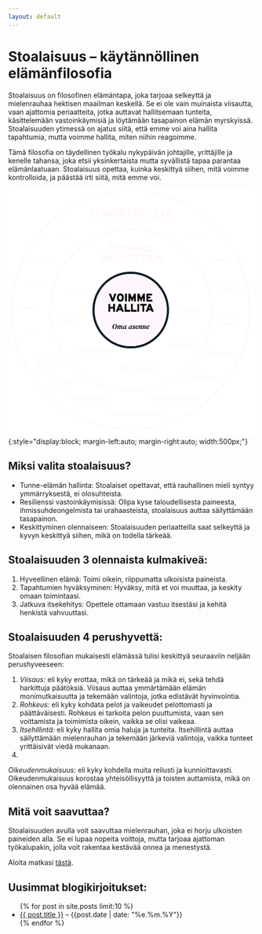```yaml
---
layout: default
---
```


# Stoalaisuus – käytännöllinen elämänfilosofia
Stoalaisuus on filosofinen elämäntapa, joka tarjoaa selkeyttä ja mielenrauhaa hektisen maailman keskellä. Se ei ole vain muinaista viisautta, vaan ajattomia periaatteita, jotka auttavat hallitsemaan tunteita, käsittelemään vastoinkäymisiä ja löytämään tasapainon elämän myrskyissä. Stoalaisuuden ytimessä on ajatus siitä, että emme voi aina hallita tapahtumia, mutta voimme hallita, miten niihin reagoimme.

Tämä filosofia on täydellinen työkalu nykypäivän johtajille, yrittäjille ja kenelle tahansa, joka etsii yksinkertaista mutta syvällistä tapaa parantaa elämänlaatuaan. Stoalaisuus opettaa, kuinka keskittyä siihen, mitä voimme kontrolloida, ja päästää irti siitä, mitä emme voi.

![Stoalainen vaikutusten kehä](/assets/images/stoalainen-vaikutusten-keha.png){:style="display:block; margin-left:auto; margin-right:auto; width:500px;"}

## Miksi valita stoalaisuus?
* Tunne-elämän hallinta: Stoalaiset opettavat, että rauhallinen mieli syntyy ymmärryksestä, ei olosuhteista.
* Resilienssi vastoinkäymisissä: Olipa kyse taloudellisesta paineesta, ihmissuhdeongelmista tai urahaasteista, stoalaisuus auttaa säilyttämään tasapainon.
* Keskittyminen olennaiseen: Stoalaisuuden periaatteilla saat selkeyttä ja kyvyn keskittyä siihen, mikä on todella tärkeää.

## Stoalaisuuden 3 olennaista kulmakiveä:
1. Hyveellinen elämä: Toimi oikein, riippumatta ulkoisista paineista.
2. Tapahtumien hyväksyminen: Hyväksy, mitä et voi muuttaa, ja keskity omaan toimintaasi.
3. Jatkuva itsekehitys: Opettele ottamaan vastuu itsestäsi ja kehitä henkistä vahvuuttasi.

## Stoalaisuuden 4 perushyvettä:
Stoalaisen filosofian mukaisesti elämässä tulisi keskittyä seuraaviin neljään perushyveeseen:
1. *Viisaus:*  eli kyky erottaa, mikä on tärkeää ja mikä ei, sekä tehdä harkittuja päätöksiä. Viisaus auttaa ymmärtämään elämän monimutkaisuutta ja tekemään valintoja, jotka edistävät hyvinvointia.
2. *Rohkeus:* eli kyky kohdata pelot ja vaikeudet pelottomasti ja päättäväisesti. Rohkeus ei tarkoita pelon puuttumista, vaan sen voittamista ja toimimista oikein, vaikka se olisi vaikeaa.
3. *Itsehillintä:* eli kyky hallita omia haluja ja tunteita. Itsehillintä auttaa säilyttämään mielenrauhan ja tekemään järkeviä valintoja, vaikka tunteet yrittäisivät viedä mukanaan.
4. 
*Oikeudenmukaisuus:* eli kyky kohdella muita reilusti ja kunnioittavasti. Oikeudenmukaisuus korostaa yhteisöllisyyttä ja toisten auttamista, mikä on olennainen osa hyvää elämää.

## Mitä voit saavuttaa?
Stoalaisuuden avulla voit saavuttaa mielenrauhan, joka ei horju ulkoisten paineiden alla. Se ei lupaa nopeita voittoja, mutta tarjoaa ajattoman työkalupakin, jolla voit rakentaa kestävää onnea ja menestystä.

Aloita matkasi [tästä](https://stoalaisuus.fi/mita-on-stoalaisuus.html). 

<h2>Uusimmat blogikirjoitukset:</h2>
<ul>
  {% for post in site.posts limit:10 %}
    <li><a href="{{ post.url }}">{{ post.title }}</a> – {{post.date | date: "%e.%m.%Y"}}</li>
  {% endfor %}
</ul>

